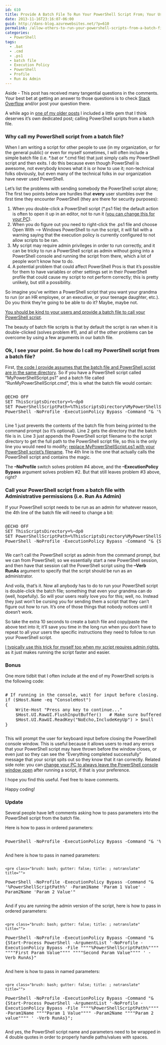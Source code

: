 ```yaml
---
id: 610
title: Provide A Batch File To Run Your PowerShell Script From; Your Users Will Love You For It
date: 2013-11-16T23:16:07-06:00
guid: http://dans-blog.azurewebsites.net/?p=610
permalink: /allow-others-to-run-your-powershell-scripts-from-a-batch-file-they-will-love-you-for-it/
categories:
  - PowerShell
tags:
  - .bat
  - .cmd
  - .ps1
  - batch file
  - Execution Policy
  - PowerShell
  - Profile
  - Run As Admin
---
```

Aside - This post has received many tangential questions in the comments. Your best bet at getting an answer to those questions is to check [Stack Overflow](https://stackoverflow.com) and/or post your question there.

A while ago in [one of my older posts](http://dans-blog.azurewebsites.net/getting-custom-tfs-checkin-policies-to-work-when-committing-from-the-command-line-i-e-tf-checkin/) I included a little gem that I think deserves it’s own dedicated post; calling PowerShell scripts from a batch file.

### Why call my PowerShell script from a batch file?

When I am writing a script for other people to use (in my organization, or for the general public) or even for myself sometimes, I will often include a simple batch file (i.e. \*.bat or \*.cmd file) that just simply calls my PowerShell script and then exits. I do this because even though PowerShell is awesome, not everybody knows what it is or how to use it; non-technical folks obviously, but even many of the technical folks in our organization have never used PowerShell.

Let’s list the problems with sending somebody the PowerShell script alone; The first two points below are hurdles that **every** user stumbles over the first time they encounter PowerShell (they are there for security purposes):

  1. When you double-click a PowerShell script (*.ps1 file) the default action is often to open it up in an editor, not to run it ([you can change this for your PC](http://dans-blog.azurewebsites.net/fix-problem-where-windows-powershell-cannot-run-script-whose-path-contains-spaces/)).
  2. When you do figure out you need to right-click the .ps1 file and choose Open With –> Windows PowerShell to run the script, it will fail with a warning saying that the execution policy is currently configured to not allow scripts to be ran.
  3. My script may require admin privileges in order to run correctly, and it can be tricky to run a PowerShell script as admin without going into a PowerShell console and running the script from there, which a lot of people won’t know how to do.
  4. A potential problem that could affect PowerShell Pros is that it’s possible for them to have variables or other settings set in their PowerShell profile that could cause my script to not perform correctly; this is pretty unlikely, but still a possibility.

So imagine you’ve written a PowerShell script that you want your grandma to run (or an HR employee, or an executive, or your teenage daughter, etc.). Do you think they’re going to be able to do it? Maybe, maybe not.

<span style="text-decoration: underline">You should be kind to your users and provide a batch file to call your PowerShell script</span>.

The beauty of batch file scripts is that by default the script is ran when it is double-clicked (solves problem #1), and all of the other problems can be overcome by using a few arguments in our batch file.

### Ok, I see your point. So how do I call my PowerShell script from a batch file?

First, <span style="text-decoration: underline">the code I provide assumes that the batch file and PowerShell script are in the same directory</span>. So if you have a PowerShell script called “MyPowerShellScript.ps1” and a batch file called “RunMyPowerShellScript.cmd”, this is what the batch file would contain:

<div id="scid:C89E2BDB-ADD3-4f7a-9810-1B7EACF446C1:d77181f4-7d28-49aa-b2f5-2c829994a44a" class="wlWriterEditableSmartContent" style="float: none; padding-bottom: 0px; padding-top: 0px; padding-left: 0px; margin: 0px; display: inline; padding-right: 0px">
  <pre style=white-space:normal>

  <pre class="brush: bash; auto-links: true; gutter: true; pad-line-numbers: true; title: ; notranslate" title="">
@ECHO OFF
SET ThisScriptsDirectory=%~dp0
SET PowerShellScriptPath=%ThisScriptsDirectory%MyPowerShellScript.ps1
PowerShell -NoProfile -ExecutionPolicy Bypass -Command "& '%PowerShellScriptPath%'";
</pre>
</div>

Line 1 just prevents the contents of the batch file from being printed to the command prompt (so it’s optional). Line 2 gets the directory that the batch file is in. Line 3 just appends the PowerShell script filename to the script directory to get the full path to the PowerShell script file, so this is the only line you would need to modify; <span style="text-decoration: underline">replace MyPowerShellScript.ps1 with your PowerShell script’s filename</span>. The 4th line is the one that actually calls the PowerShell script and contains the magic.

The **–NoProfile** switch solves problem #4 above, and the **–ExecutionPolicy Bypass** argument solves problem #2. But that still leaves problem #3 above, right?

### Call your PowerShell script from a batch file with Administrative permissions (i.e. Run As Admin)

If your PowerShell script needs to be run as an admin for whatever reason, the 4th line of the batch file will need to change a bit:

<div id="scid:C89E2BDB-ADD3-4f7a-9810-1B7EACF446C1:62d7f0db-a68c-49e9-a63a-571837a4e25d" class="wlWriterEditableSmartContent" style="float: none; padding-bottom: 0px; padding-top: 0px; padding-left: 0px; margin: 0px; display: inline; padding-right: 0px">
  <pre style=white-space:normal>

  <pre class="brush: bash; title: ; notranslate" title="">
@ECHO OFF
SET ThisScriptsDirectory=%~dp0
SET PowerShellScriptPath=%ThisScriptsDirectory%MyPowerShellScript.ps1
PowerShell -NoProfile -ExecutionPolicy Bypass -Command "& {Start-Process PowerShell -ArgumentList '-NoProfile -ExecutionPolicy Bypass -File ""%PowerShellScriptPath%""' -Verb RunAs}";
</pre>
</div>

We can’t call the PowerShell script as admin from the command prompt, but we can from PowerShell; so we essentially start a new PowerShell session, and then have that session call the PowerShell script using the **–Verb RunAs** argument to specify that the script should be run as an administrator.

And voila, that’s it. Now all anybody has to do to run your PowerShell script is double-click the batch file; something that even your grandma can do (well, hopefully). So will your users really love you for this; well, no. Instead they just won’t be cursing you for sending them a script that they can’t figure out how to run. It’s one of those things that nobody notices until it doesn’t work.

So take the extra 10 seconds to create a batch file and copy/paste the above text into it; it’ll save you time in the long run when you don’t have to repeat to all your users the specific instructions they need to follow to run your PowerShell script.

<span style="text-decoration: underline">I typically use this trick for myself too when my script requires admin rights</span>, as it just makes running the script faster and easier.

### Bonus

One more tidbit that I often include at the end of my PowerShell scripts is the following code:

<div id="scid:C89E2BDB-ADD3-4f7a-9810-1B7EACF446C1:9187f7d8-7349-4911-bcd8-725c9e021c27" class="wlWriterEditableSmartContent" style="float: none; padding-bottom: 0px; padding-top: 0px; padding-left: 0px; margin: 0px; display: inline; padding-right: 0px">
  <pre style=white-space:normal>

  <pre class="brush: powershell; gutter: false; title: ; notranslate" title="">
# If running in the console, wait for input before closing.
if ($Host.Name -eq "ConsoleHost")
{
	Write-Host "Press any key to continue..."
	$Host.UI.RawUI.FlushInputBuffer()	# Make sure buffered input doesn't "press a key" and skip the ReadKey().
	$Host.UI.RawUI.ReadKey("NoEcho,IncludeKeyUp") > $null
}
</pre>
</div>

This will prompt the user for keyboard input before closing the PowerShell console window. This is useful because it allows users to read any errors that your PowerShell script may have thrown before the window closes, or even just so they can see the “Everything completed successfully” message that your script spits out so they know that it ran correctly. Related side note: you can [change your PC to always leave the PowerShell console window open](http://dans-blog.azurewebsites.net/fix-problem-where-windows-powershell-cannot-run-script-whose-path-contains-spaces/) after running a script, if that is your preference.

I hope you find this useful. Feel free to leave comments.

Happy coding!

### Update

Several people have left comments asking how to pass parameters into the PowerShell script from the batch file.

Here is how to pass in ordered parameters:

<div id="scid:C89E2BDB-ADD3-4f7a-9810-1B7EACF446C1:17e1baa2-4053-4fc8-9be8-3dd9e7cee2f7" class="wlWriterEditableSmartContent" style="float: none; padding-bottom: 0px; padding-top: 0px; padding-left: 0px; margin: 0px; display: inline; padding-right: 0px">
  <pre style=white-space:normal>

  <pre class="brush: bash; gutter: false; title: ; notranslate" title="">
PowerShell -NoProfile -ExecutionPolicy Bypass -Command "& '%PowerShellScriptPath%' 'First Param Value' 'Second Param Value'";
</pre>
</div>

And here is how to pass in named parameters:

<div id="scid:C89E2BDB-ADD3-4f7a-9810-1B7EACF446C1:85d12693-6b2c-495f-bdbb-5c8a173d9e53">
  <div id="scid:C89E2BDB-ADD3-4f7a-9810-1B7EACF446C1:7f0a501d-9229-44a0-8b36-09550289a1be" class="wlWriterEditableSmartContent" style="float: none; padding-bottom: 0px; padding-top: 0px; padding-left: 0px; margin: 0px; display: inline; padding-right: 0px">
    <pre style=white-space:normal>

    <pre class="brush: bash; gutter: false; title: ; notranslate" title="">
PowerShell -NoProfile -ExecutionPolicy Bypass -Command "& '%PowerShellScriptPath%' -Param1Name 'Param 1 Value' -Param2Name 'Param 2 Value'"
</pre>
  </div>

  <p>
    And if you are running the admin version of the script, here is how to pass in ordered parameters:
  </p>
</div>

<div>
  <div id="scid:C89E2BDB-ADD3-4f7a-9810-1B7EACF446C1:deeb552f-8082-4501-bc57-c4561841661e" class="wlWriterEditableSmartContent" style="float: none; padding-bottom: 0px; padding-top: 0px; padding-left: 0px; margin: 0px; display: inline; padding-right: 0px">
    <pre style=white-space:normal>

    <pre class="brush: bash; gutter: false; title: ; notranslate" title="">
PowerShell -NoProfile -ExecutionPolicy Bypass -Command "& {Start-Process PowerShell -ArgumentList '-NoProfile -ExecutionPolicy Bypass -File """"%PowerShellScriptPath%"""" """"First Param Value"""" """"Second Param Value"""" ' -Verb RunAs}"
</pre>
  </div>

  <div>
    And here is how to pass in named parameters:
  </div>

  <div id="scid:C89E2BDB-ADD3-4f7a-9810-1B7EACF446C1:402fe063-f074-4a5d-905b-2e6a9fa56060" class="wlWriterEditableSmartContent" style="float: none; padding-bottom: 0px; padding-top: 0px; padding-left: 0px; margin: 0px; display: inline; padding-right: 0px">
    <pre style=white-space:normal>

    <pre class="brush: bash; gutter: false; title: ; notranslate" title="">
PowerShell -NoProfile -ExecutionPolicy Bypass -Command "& {Start-Process PowerShell -ArgumentList '-NoProfile -ExecutionPolicy Bypass -File """"%PowerShellScriptPath%"""" -Param1Name """"Param 1 Value"""" -Param2Name """"Param 2 value"""" ' -Verb RunAs}";
</pre>
  </div>
</div>

<div>
  And yes, the PowerShell script name and parameters need to be wrapped in 4 double quotes in order to properly handle paths/values with spaces.
</div>
